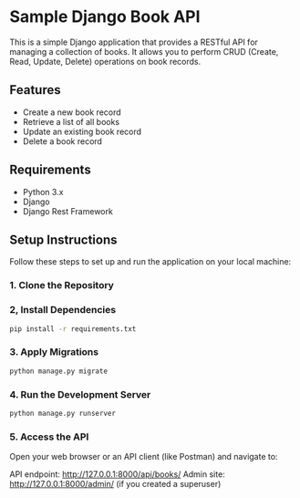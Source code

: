 # Sample Django Book API

This is a simple Django application that provides a RESTful API for managing a collection of books. It allows you to perform CRUD (Create, Read, Update, Delete) operations on book records.

## Features

- Create a new book record
- Retrieve a list of all books
- Update an existing book record
- Delete a book record

## Requirements

- Python 3.x
- Django
- Django Rest Framework

## Setup Instructions

Follow these steps to set up and run the application on your local machine:

### 1. Clone the Repository

### 2, Install Dependencies

```bash
pip install -r requirements.txt

```

### 3. Apply Migrations

```bash
python manage.py migrate

```

### 4. Run the Development Server

```bash
python manage.py runserver

```

### 5. Access the API

Open your web browser or an API client (like Postman) and navigate to:

API endpoint: http://127.0.0.1:8000/api/books/
Admin site: http://127.0.0.1:8000/admin/ (if you created a superuser)



